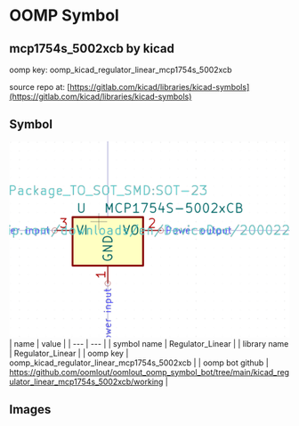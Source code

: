 # OOMP Symbol  
## mcp1754s_5002xcb  by kicad  
  
oomp key: oomp_kicad_regulator_linear_mcp1754s_5002xcb  
  
source repo at: [https://gitlab.com/kicad/libraries/kicad-symbols](https://gitlab.com/kicad/libraries/kicad-symbols)  
## Symbol  
  
[![working.png](working_600.png)](working.png)  
| name | value | 
| --- | --- | 
| symbol name | Regulator_Linear | 
| library name | Regulator_Linear | 
| oomp key | oomp_kicad_regulator_linear_mcp1754s_5002xcb | 
| oomp bot github | https://github.com/oomlout/oomlout_oomp_symbol_bot/tree/main/kicad_regulator_linear_mcp1754s_5002xcb/working | 
## Images  
